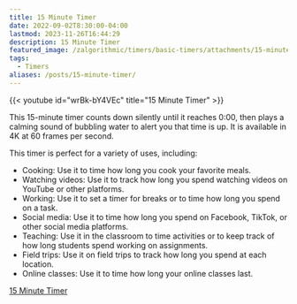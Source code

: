```yaml
---
title: 15 Minute Timer
date: 2022-09-02T8:30:00-04:00
lastmod: 2023-11-26T16:44:29
description: 15 Minute Timer
featured_image: /zalgorithmic/timers/basic-timers/attachments/15-minute-timer.jpg
tags:
  - Timers
aliases: /posts/15-minute-timer/
---
```


{{< youtube id="wrBk-bY4VEc" title="15 Minute Timer" >}}

This 15-minute timer counts down silently until it reaches 0:00, then plays a calming sound of bubbling water to alert you that time is up. It is available in 4K at 60 frames per second.

This timer is perfect for a variety of uses, including:

- Cooking: Use it to time how long you cook your favorite meals.
- Watching videos: Use it to track how long you spend watching videos on YouTube or other platforms.
- Working: Use it to set a timer for breaks or to time how long you spend on a task.
- Social media: Use it to time how long you spend on Facebook, TikTok, or other social media platforms.
- Teaching: Use it in the classroom to time activities or to keep track of how long students spend working on assignments.
- Field trips: Use it on field trips to track how long you spend at each location.
- Online classes: Use it to time how long your online classes last.

[15 Minute Timer](https://youtu.be/wrBk-bY4VEc)
